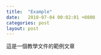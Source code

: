```yaml
---
title:  "Example"
date:   2018-07-04 00:02:01 +0800
categories: post
layout: post
---
```

這是一個教學文件的範例文章

